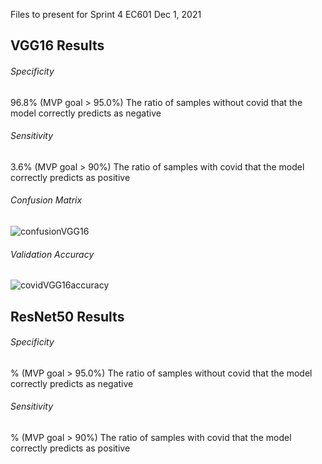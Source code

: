 Files to present for Sprint 4 EC601 Dec 1, 2021

## VGG16 Results

###### Specificity 
96.8%  (MVP goal > 95.0%)
The ratio of samples without covid that the model correctly predicts as negative

###### Sensitivity 
3.6%  (MVP goal > 90%)
The ratio of samples with covid that the model correctly predicts as positive

###### Confusion Matrix
![confusionVGG16](https://user-images.githubusercontent.com/74585697/144160213-22a3a5bc-d596-40c8-a6de-be4ab80080c9.png)

###### Validation Accuracy
![covidVGG16accuracy](https://user-images.githubusercontent.com/74585697/144160320-bf882314-a65f-40bb-8136-1b53ab534bf6.png)



## ResNet50 Results

###### Specificity 
%  (MVP goal > 95.0%)
The ratio of samples without covid that the model correctly predicts as negative

###### Sensitivity 
%  (MVP goal > 90%)
The ratio of samples with covid that the model correctly predicts as positive
